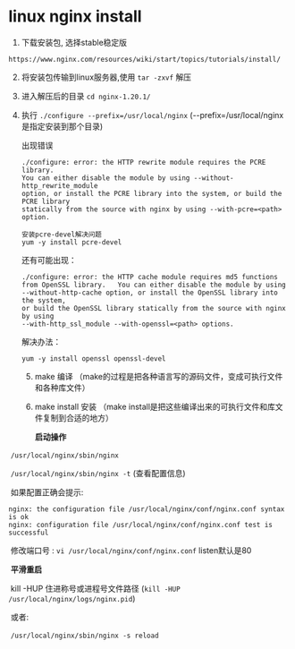 # linux nginx install

1. 下载安装包, 选择stable稳定版

``` https://www.nginx.com/resources/wiki/start/topics/tutorials/install/
https://www.nginx.com/resources/wiki/start/topics/tutorials/install/
```

2. 将安装包传输到linux服务器,使用 `tar -zxvf` 解压

3. 进入解压后的目录 `cd nginx-1.20.1/`

4. 执行 `./configure --prefix=/usr/local/nginx`  (--prefix=/usr/local/nginx 是指定安装到那个目录)

   出现错误

   ```
   ./configure: error: the HTTP rewrite module requires the PCRE library.
   You can either disable the module by using --without-http_rewrite_module
   option, or install the PCRE library into the system, or build the PCRE library
   statically from the source with nginx by using --with-pcre=<path> option.
   ```

   ```
   安装pcre-devel解决问题
   yum -y install pcre-devel
   ```

   还有可能出现：

   ```
   ./configure: error: the HTTP cache module requires md5 functions
   from OpenSSL library.   You can either disable the module by using
   --without-http-cache option, or install the OpenSSL library into the system,
   or build the OpenSSL library statically from the source with nginx by using
   --with-http_ssl_module --with-openssl=<path> options.
   ```

   解决办法：

   ```
   yum -y install openssl openssl-devel
   ```

   5. make 编译 （make的过程是把各种语言写的源码文件，变成可执行文件和各种库文件）

   6. make install 安装 （make install是把这些编译出来的可执行文件和库文件复制到合适的地方）

      **启动操作**

​         `/usr/local/nginx/sbin/nginx `  

​	     `/usr/local/nginx/sbin/nginx -t`  (查看配置信息) 

​			如果配置正确会提示:

```
nginx: the configuration file /usr/local/nginx/conf/nginx.conf syntax is ok
nginx: configuration file /usr/local/nginx/conf/nginx.conf test is successful
```

​			修改端口号 :  `vi /usr/local/nginx/conf/nginx.conf`    listen默认是80

​		**平滑重启**

​			kill -HUP 住进称号或进程号文件路径 (`kill -HUP /usr/local/nginx/logs/nginx.pid`)  

​		 或者:

​		`/usr/local/nginx/sbin/nginx -s reload`

